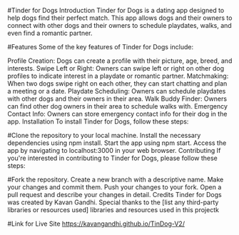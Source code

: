 #Tinder for Dogs
Introduction
Tinder for Dogs is a dating app designed to help dogs find their perfect match. This app allows dogs and their owners to connect with other dogs and their owners to schedule playdates, walks, and even find a romantic partner.

#Features
Some of the key features of Tinder for Dogs include:

Profile Creation: Dogs can create a profile with their picture, age, breed, and interests.
Swipe Left or Right: Owners can swipe left or right on other dog profiles to indicate interest in a playdate or romantic partner.
Matchmaking: When two dogs swipe right on each other, they can start chatting and plan a meeting or a date.
Playdate Scheduling: Owners can schedule playdates with other dogs and their owners in their area.
Walk Buddy Finder: Owners can find other dog owners in their area to schedule walks with.
Emergency Contact Info: Owners can store emergency contact info for their dog in the app.
Installation
To install Tinder for Dogs, follow these steps:

#Clone the repository to your local machine.
Install the necessary dependencies using npm install.
Start the app using npm start.
Access the app by navigating to localhost:3000 in your web browser.
Contributing
If you're interested in contributing to Tinder for Dogs, please follow these steps:

#Fork the repository.
Create a new branch with a descriptive name.
Make your changes and commit them.
Push your changes to your fork.
Open a pull request and describe your changes in detail.
Credits
Tinder for Dogs was created by Kavan Gandhi. Special thanks to the [list any third-party libraries or resources used] libraries and resources used in this projectk

#Link for Live Site
https://kavangandhi.github.io/TinDog-V2/

